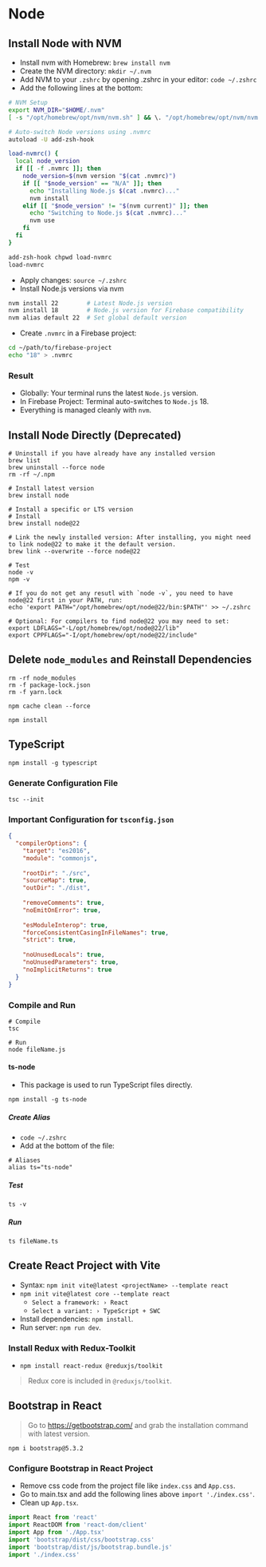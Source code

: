 # Node

## Install Node with NVM

* Install nvm with Homebrew: `brew install nvm`
* Create the NVM directory: `mkdir ~/.nvm`
* Add NVM to your `.zshrc` by opening .zshrc in your editor: `code ~/.zshrc`
* Add the following lines at the bottom:

```bash
# NVM Setup
export NVM_DIR="$HOME/.nvm"
[ -s "/opt/homebrew/opt/nvm/nvm.sh" ] && \. "/opt/homebrew/opt/nvm/nvm.sh"

# Auto-switch Node versions using .nvmrc
autoload -U add-zsh-hook

load-nvmrc() {
  local node_version
  if [[ -f .nvmrc ]]; then
    node_version=$(nvm version "$(cat .nvmrc)")
    if [[ "$node_version" == "N/A" ]]; then
      echo "Installing Node.js $(cat .nvmrc)..."
      nvm install
    elif [[ "$node_version" != "$(nvm current)" ]]; then
      echo "Switching to Node.js $(cat .nvmrc)..."
      nvm use
    fi
  fi
}

add-zsh-hook chpwd load-nvmrc
load-nvmrc
```

* Apply changes: `source ~/.zshrc`
*  Install Node.js versions via nvm

```bash
nvm install 22        # Latest Node.js version
nvm install 18        # Node.js version for Firebase compatibility
nvm alias default 22  # Set global default version
```

* Create `.nvmrc` in a Firebase project:

```bash
cd ~/path/to/firebase-project
echo "18" > .nvmrc
```

### Result

* Globally: Your terminal runs the latest `Node.js` version.
* In Firebase Project: Terminal auto-switches to `Node.js` 18.
* Everything is managed cleanly with `nvm`.

## Install Node Directly (Deprecated)

```shell
# Uninstall if you have already have any installed version
brew list
brew uninstall --force node
rm -rf ~/.npm

# Install latest version
brew install node

# Install a specific or LTS version
# Install
brew install node@22

# Link the newly installed version: After installing, you might need to link node@22 to make it the default version.
brew link --overwrite --force node@22

# Test
node -v
npm -v

# If you do not get any resutl with `node -v`, you need to have node@22 first in your PATH, run:
echo 'export PATH="/opt/homebrew/opt/node@22/bin:$PATH"' >> ~/.zshrc

# Optional: For compilers to find node@22 you may need to set:
export LDFLAGS="-L/opt/homebrew/opt/node@22/lib"
export CPPFLAGS="-I/opt/homebrew/opt/node@22/include"
```

## Delete `node_modules` and Reinstall Dependencies

```shell
rm -rf node_modules
rm -f package-lock.json
rm -f yarn.lock

npm cache clean --force

npm install
```

## TypeScript

```shell
npm install -g typescript
```
### Generate Configuration File

```shell
tsc --init
```

### Important Configuration for `tsconfig.json`

```json
{
  "compilerOptions": {
    "target": "es2016",
    "module": "commonjs",
    
    "rootDir": "./src",
    "sourceMap": true,
    "outDir": "./dist",
    
    "removeComments": true,
    "noEmitOnError": true,
    
    "esModuleInterop": true,
    "forceConsistentCasingInFileNames": true,
    "strict": true,
    
    "noUnusedLocals": true,
    "noUnusedParameters": true,
    "noImplicitReturns": true
  }
}
```

### Compile and Run

```shell
# Compile
tsc

# Run
node fileName.js
```

#### ts-node

* This package is used to run TypeScript files directly.

```shell
npm install -g ts-node
```

##### Create Alias

* `code ~/.zshrc`
* Add at the bottom of the file:

```shell
# Aliases
alias ts="ts-node"
```

##### Test

```shell
ts -v
```

##### Run

```shell
ts fileName.ts
```

## Create React Project with Vite

* Syntax: `npm init vite@latest <projectName> --template react`
* `npm init vite@latest core --template react`
  * `Select a framework: › React` 
  * `Select a variant: › TypeScript + SWC`
* Install dependencies: `npm install`.
* Run server: `npm run dev`.

### Install Redux with Redux-Toolkit

* `npm install react-redux @reduxjs/toolkit`

> Redux core is included in `@reduxjs/toolkit`.

## Bootstrap in React

> Go to https://getbootstrap.com/ and grab the installation command with latest version.

```shell
npm i bootstrap@5.3.2
```

### Configure Bootstrap in React Project

* Remove css code from the project file like `index.css` and `App.css`.
* Go to main.tsx and add the following lines above `import './index.css'`.
* Clean up `App.tsx`.

```typescript
import React from 'react'
import ReactDOM from 'react-dom/client'
import App from './App.tsx'
import 'bootstrap/dist/css/bootstrap.css'
import 'bootstrap/dist/js/bootstrap.bundle.js'
import './index.css'
```
